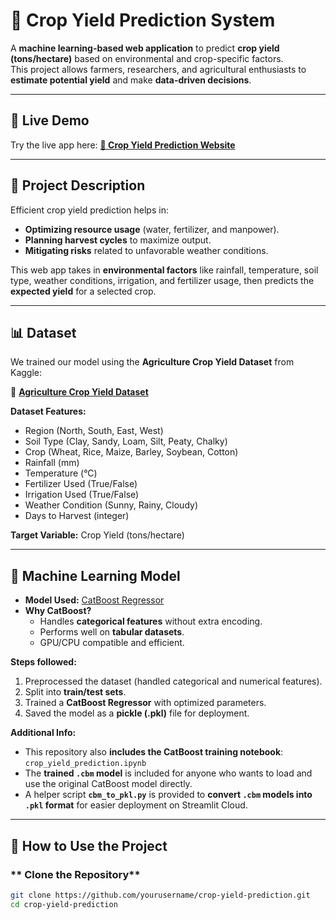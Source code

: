 # 🌾 Crop Yield Prediction System

A **machine learning-based web application** to predict **crop yield (tons/hectare)** based on environmental and crop-specific factors.  
This project allows farmers, researchers, and agricultural enthusiasts to **estimate potential yield** and make **data-driven decisions**.

---

## 🔗 Live Demo
Try the live app here: **[🌱 Crop Yield Prediction Website](https://crop-yield-prediction-jjyapppp2ytilbpmenuu9tsz.streamlit.app/)**

---

## 📖 Project Description
Efficient crop yield prediction helps in:

- **Optimizing resource usage** (water, fertilizer, and manpower).  
- **Planning harvest cycles** to maximize output.  
- **Mitigating risks** related to unfavorable weather conditions.  

This web app takes in **environmental factors** like rainfall, temperature, soil type, weather conditions, irrigation, and fertilizer usage, then predicts the **expected yield** for a selected crop.

---

## 📊 Dataset
We trained our model using the **Agriculture Crop Yield Dataset** from Kaggle:

🔗 **[Agriculture Crop Yield Dataset](https://www.kaggle.com/datasets/samuelotiattakorah/agriculture-crop-yield)**

**Dataset Features:**
- Region (North, South, East, West)
- Soil Type (Clay, Sandy, Loam, Silt, Peaty, Chalky)
- Crop (Wheat, Rice, Maize, Barley, Soybean, Cotton)
- Rainfall (mm)
- Temperature (°C)
- Fertilizer Used (True/False)
- Irrigation Used (True/False)
- Weather Condition (Sunny, Rainy, Cloudy)
- Days to Harvest (integer)

**Target Variable:** Crop Yield (tons/hectare)

---

## 🤖 Machine Learning Model

- **Model Used:** [CatBoost Regressor](https://catboost.ai/)  
- **Why CatBoost?**
  - Handles **categorical features** without extra encoding.
  - Performs well on **tabular datasets**.
  - GPU/CPU compatible and efficient.  

**Steps followed:**
1. Preprocessed the dataset (handled categorical and numerical features).  
2. Split into **train/test sets**.  
3. Trained a **CatBoost Regressor** with optimized parameters.  
4. Saved the model as a **pickle (.pkl)** file for deployment.  

**Additional Info:**
- This repository also **includes the CatBoost training notebook**: `crop_yield_prediction.ipynb`  
- The **trained `.cbm` model** is included for anyone who wants to load and use the original CatBoost model directly.  
- A helper script **`cbm_to_pkl.py`** is provided to **convert `.cbm` models into `.pkl` format** for easier deployment on Streamlit Cloud.

---

## 🚀 How to Use the Project

### ** Clone the Repository**
```bash
git clone https://github.com/yourusername/crop-yield-prediction.git
cd crop-yield-prediction
